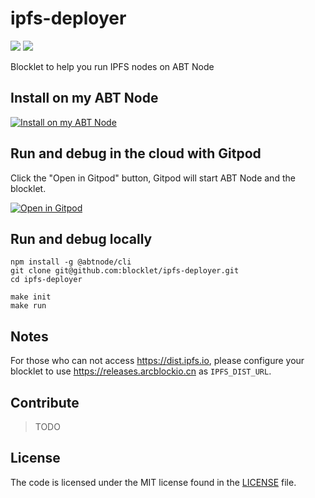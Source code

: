 # ipfs-deployer

![](https://github.com/blocklet/ipfs-deployer/workflows/release-blocklet/badge.svg)
![](https://img.shields.io/badge/Powered%20By-ABT%20Node-yellowgreen)

Blocklet to help you run IPFS nodes on ABT Node

## Install on my ABT Node

[![Install on my ABT Node](https://raw.githubusercontent.com/blocklet/development-guide/main/assets/install_on_abtnode.svg)](https://install.arcblock.io/?action=blocklet-install&meta_url=https%3A%2F%2Fgithub.com%2Fblocklet%2Fipfs-deployer%2Freleases%2Fdownload%2F0.2.0%2Fblocklet.json)

## Run and debug in the cloud with Gitpod

Click the "Open in Gitpod" button, Gitpod will start ABT Node and the blocklet.

[![Open in Gitpod](https://gitpod.io/button/open-in-gitpod.svg)](https://gitpod.io/#https://github.com/blocklet/ipfs-deployer)

## Run and debug locally

```shell
npm install -g @abtnode/cli
git clone git@github.com:blocklet/ipfs-deployer.git
cd ipfs-deployer
```

```shell
make init
make run
```

## Notes

For those who can not access https://dist.ipfs.io, please configure your blocklet to use https://releases.arcblockio.cn as `IPFS_DIST_URL`.

## Contribute

> TODO

## License

The code is licensed under the MIT license found in the
[LICENSE](LICENSE) file.
